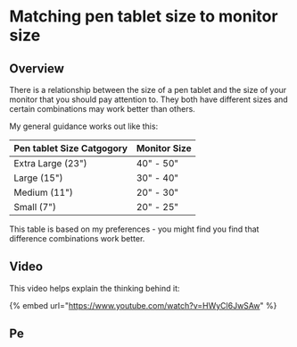 # Matching pen tablet size to monitor size

## Overview

There is a relationship between the size of a pen tablet and the size of your monitor that you should pay attention to. They both have different sizes and certain combinations may work better than others.

My general guidance works out like this:

| Pen tablet Size Catgogory | Monitor Size |
| ------------------------- | ------------ |
| Extra Large (23")         | 40" - 50"    |
| Large (15")               | 30" - 40"    |
| Medium (11")              | 20" - 30"    |
| Small (7")                | 20" - 25"    |

This table is based on my preferences - you might find you find that difference combinations work better.

## Video

This video helps explain the thinking behind it:

{% embed url="https://www.youtube.com/watch?v=HWyCl6JwSAw" %}

## Pe
